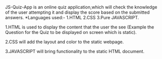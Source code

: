 JS-Quiz-App is an online quiz application,which will check the knowledge of the user attempting it and display the score based on the submitted answers.
*Languages used:- 1.HTML 2.CSS 3.Pure JAVASCRIPT.

1.HTML is used to display the content that the user the see (Example the Question for the Quiz to be displayed on screen which is static).

2.CSS will add the layout and color to the static webpage.

3.JAVASCRIPT will bring functionality to the static HTML document.
